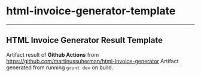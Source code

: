 # html-invoice-generator-template

---

## HTML Invoice Generator Result Template

Artifact result of **Github Actions** from https://github.com/martinussuherman/html-invoice-generator
Artifact generated from running ```grunt dev``` on build.